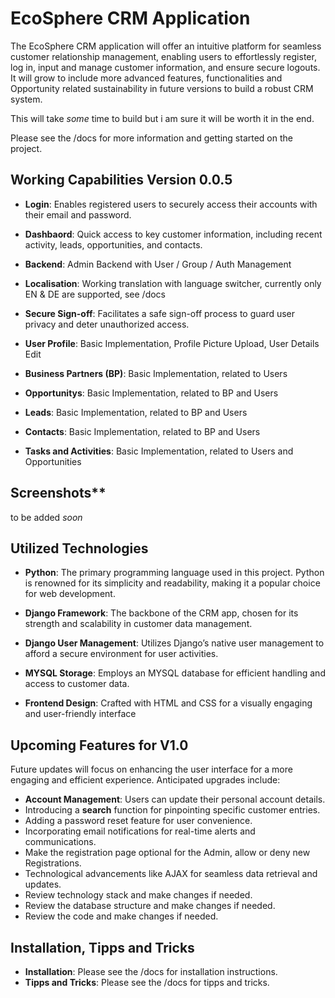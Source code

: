 
# EcoSphere CRM Application

The EcoSphere CRM application will offer an intuitive platform for seamless customer relationship management, enabling users to effortlessly register, log in, input and manage customer information, and ensure secure logouts.
It will grow to include more advanced features, functionalities and Opportunity related sustainability in future versions to build a robust CRM system. 

This will take _some_ time to build but i am sure it will be worth it in the end.

Please see the /docs for more information and getting started on the project.

## Working Capabilities Version 0.0.5

- **Login**: Enables registered users to securely access their accounts with their email and password.

- **Dashbaord**: Quick access to key customer information, including recent activity, leads, opportunities, and contacts.

- **Backend**: Admin Backend with User / Group / Auth Management

- **Localisation**: Working translation with language switcher, currently only EN & DE are supported, see /docs

- **Secure Sign-off**: Facilitates a safe sign-off process to guard user privacy and deter unauthorized access.

- **User Profile**: Basic Implementation, Profile Picture Upload, User Details Edit

- **Business Partners (BP)**: Basic Implementation, related to Users

- **Opportunitys**: Basic Implementation, related to BP and Users
 
- **Leads**: Basic Implementation, related to BP and Users
 
- **Contacts**: Basic Implementation, related to BP and Users

- **Tasks and Activities**: Basic Implementation, related to Users and Opportunities

## Screenshots**

to be added _soon_

## Utilized Technologies

- **Python**: The primary programming language used in this project. Python is renowned for its simplicity and readability, making it a popular choice for web development.

- **Django Framework**: The backbone of the CRM app, chosen for its strength and scalability in customer data management.

- **Django User Management**: Utilizes Django’s native user management to afford a secure environment for user activities.

- **MYSQL Storage**: Employs an MYSQL database for efficient handling and access to customer data.

- **Frontend Design**: Crafted with HTML and CSS for a visually engaging and user-friendly interface

## Upcoming Features for V1.0
Future updates will focus on enhancing the user interface for a more engaging and efficient experience. Anticipated upgrades include:

- **Account Management**: Users can update their personal account details.
- Introducing a **search** function for pinpointing specific customer entries.
- Adding a password reset feature for user convenience.
- Incorporating email notifications for real-time alerts and communications.
- Make the registration page optional for the Admin, allow or deny new Registrations.
- Technological advancements like AJAX for seamless data retrieval and updates.
- Review technology stack and make changes if needed.
- Review the database structure and make changes if needed.
- Review the code and make changes if needed.

## Installation, Tipps and Tricks
- **Installation**: Please see the /docs for installation instructions.
- **Tipps and Tricks**: Please see the /docs for tipps and tricks.

